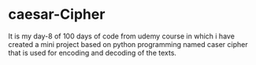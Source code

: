 # caesar-Cipher
It is my day-8 of 100 days of code from udemy course in which i have created a mini project based on python programming named caser cipher that is used for encoding and decoding of the texts.
